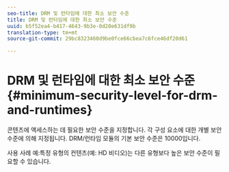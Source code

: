 ```yaml
---
seo-title: DRM 및 런타임에 대한 최소 보안 수준
title: DRM 및 런타임에 대한 최소 보안 수준
uuid: b5f52ea4-b417-4643-9b3e-0d20e631df9b
translation-type: tm+mt
source-git-commit: 29bc8323460d9be0fce66cbea7c6fce46df20d61

---
```



# DRM 및 런타임에 대한 최소 보안 수준 {#minimum-security-level-for-drm-and-runtimes}

콘텐츠에 액세스하는 데 필요한 보안 수준을 지정합니다. 각 구성 요소에 대한 개별 보안 수준에 의해 지정됩니다. DRM/런타임 모듈의 기본 보안 수준은 10000입니다.

사용 사례 예:특정 유형의 컨텐츠(예: HD 비디오)는 다른 유형보다 높은 보안 수준이 필요할 수 있습니다.
